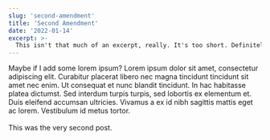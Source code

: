 ```yaml
---
slug: 'second-amendment'
title: 'Second Amendment'
date: '2022-01-14'
excerpt: >-
  This isn't that much of an excerpt, really. It's too short. Definitely not long enough if you ask me.
---
```

Maybe if I add some lorem ipsum? Lorem ipsum dolor sit amet, consectetur adipiscing elit. Curabitur placerat libero nec magna tincidunt tincidunt sit amet nec enim.
Ut consequat et nunc blandit tincidunt. In hac habitasse platea dictumst. Sed interdum turpis turpis, sed lobortis ex elementum et.
Duis eleifend accumsan ultricies. Vivamus a ex id nibh sagittis mattis eget ac lorem. Vestibulum id metus tortor.\
\
This was the very second post.
